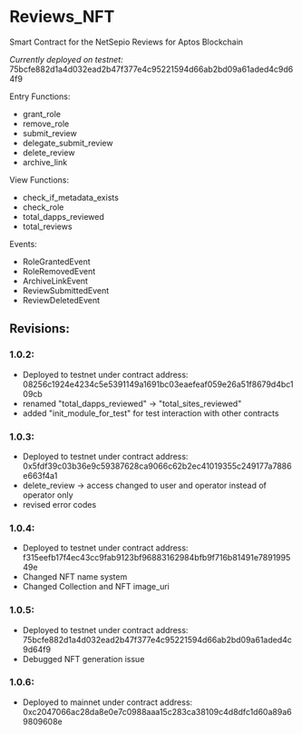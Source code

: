 # Reviews_NFT
Smart Contract for the NetSepio Reviews for Aptos Blockchain

_Currently deployed on testnet:_ 75bcfe882d1a4d032ead2b47f377e4c95221594d66ab2bd09a61aded4c9d64f9

Entry Functions:
- grant_role
- remove_role
- submit_review
- delegate_submit_review
- delete_review
- archive_link

View Functions:
- check_if_metadata_exists
- check_role
- total_dapps_reviewed
- total_reviews

Events:
- RoleGrantedEvent
- RoleRemovedEvent
- ArchiveLinkEvent
- ReviewSubmittedEvent
- ReviewDeletedEvent

## Revisions:
### 1.0.2:
- Deployed to testnet under contract address: 08256c1924e4234c5e5391149a1691bc03eaefeaf059e26a51f8679d4bc109cb
- renamed "total_dapps_reviewed" -> "total_sites_reviewed"
- added "init_module_for_test" for test interaction with other contracts

### 1.0.3:
- Deployed to testnet under contract address: 0x5fdf39c03b36e9c59387628ca9066c62b2ec41019355c249177a7886e663f4a1
- delete_review -> access changed to user and operator instead of operator only
- revised error codes

### 1.0.4:
- Deployed to testnet under contract address: f315eefb17f4ec43cc9fab9123bf96883162984bfb9f716b81491e789199549e
- Changed NFT name system
- Changed Collection and NFT image_uri

### 1.0.5:
- Deployed to testnet under contract address: 75bcfe882d1a4d032ead2b47f377e4c95221594d66ab2bd09a61aded4c9d64f9
- Debugged NFT generation issue

### 1.0.6:
- Deployed to mainnet under contract address: 0xc2047066ac28da8e0e7c0988aaa15c283ca38109c4d8dfc1d60a89a69809608e